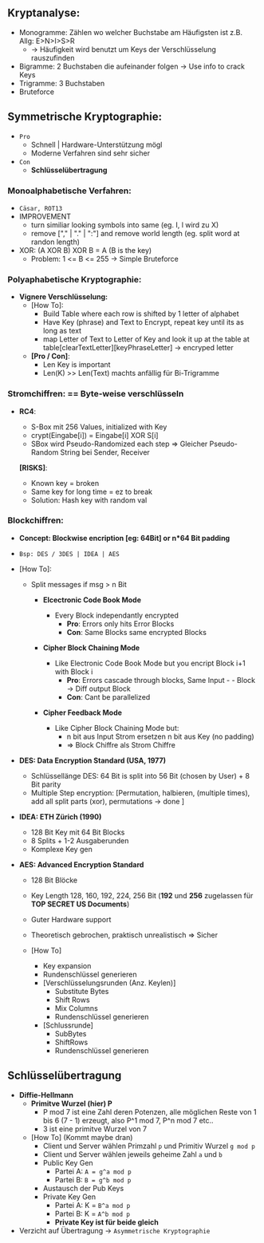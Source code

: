 ## **Kryptanalyse**:
- Monogramme: Zählen wo welcher Buchstabe am Häufigsten ist z.B. Allg: E>N>I>S>R 
    - -> Häufigkeit wird benutzt um Keys der Verschlüsselung rauszufinden
- Bigramme: 2 Buchstaben die aufeinander folgen
    -> Use info to crack Keys
- Trigramme: 3 Buchstaben
- Bruteforce



##  **Symmetrische Kryptographie:**
- ``Pro``
  - Schnell | Hardware-Unterstützung mögl
  - Moderne Verfahren sind sehr sicher
- ``Con``
  - **Schlüsselübertragung**


### **Monoalphabetische Verfahren:**
- `Cäsar, ROT13`
- IMPROVEMENT
  - turn similiar looking symbols into same (eg. I, l wird zu X)
  - remove ["," | "." | ":"] and remove world length (eg. split word at randon length)
- XOR: (A XOR B) XOR B = A  (B is the key)
  - Problem: 1 <= B <= 255 -> Simple Bruteforce
    
### **Polyaphabetische Kryptographie:**
- **Vignere Verschlüsselung:**
    - [How To]:
        - Build Table where each row is shifted by 1 letter of alphabet
        - Have Key (phrase) and Text to Encrypt, repeat key until its as long as text
        - map Letter of Text to Letter of Key and look it up at the table at table[clearTextLetter][keyPhraseLetter] -> encryped letter
    - **[Pro / Con]**:
      - Len Key is important
      - Len(K) >> Len(Text) machts anfällig für Bi-Trigramme

### **Stromchiffren**: == Byte-weise verschlüsseln
- **RC4**:
    - S-Box mit 256 Values, initialized with Key
    - crypt(Eingabe[i]) = Eingabe[i] XOR S[i]
    - SBox wird Pseudo-Randomized each step
    => Gleicher Pseudo-Random String bei Sender, Receiver
    
    **[RISKS]**:
    - Known key = broken
    - Same key for long time = ez to break
    - Solution: Hash key with random val 

### **Blockchiffren**:
- **Concept: Blockwise encription [eg: 64Bit] or n*64 Bit padding**
- ``Bsp: DES / 3DES | IDEA | AES``
- [How To]:
    - Split messages if msg > n Bit
        - **Elcectronic Code Book Mode**
            - Every Block independantly encrypted
                - **Pro**: Errors only hits Error Blocks
                - **Con**: Same Blocks same encrypted Blocks
                
        - **Cipher Block Chaining Mode**
            - Like Electronic Code Book Mode but you encript Block i+1 with Block i
                - **Pro**: Errors cascade through blocks, Same Input - -  Block -> Diff output Block
                - **Con**: Cant be parallelized

        - **Cipher Feedback Mode**
            - Like Cipher Block Chaining Mode but:
                - n bit aus Input Strom ersetzen n bit aus Key (no padding)
                - => Block Chiffre als Strom Chiffre

- **DES: Data Encryption Standard (USA, 1977)**
    - Schlüssellänge DES: 64 Bit is split into 56 Bit (chosen by User) + 8 Bit parity
    - Multiple Step encryption: [Permutation, halbieren, (multiple times), add all split parts (xor), permutations -> done ]

- **IDEA: ETH Zürich (1990)**
    - 128 Bit Key mit 64 Bit Blocks
    - 8 Splits + 1-2 Ausgaberunden
    - Komplexe Key gen

- **AES: Advanced Encryption Standard**
    - 128 Bit Blöcke
    - Key Length 128, 160, 192, 224, 256 Bit (**192** und **256** zugelassen für **TOP SECRET US Documents**)
    - Guter Hardware support
    - Theoretisch gebrochen, praktisch unrealistisch => Sicher
  
    - [How To]
        - Key expansion
        - Rundenschlüssel generieren
        - [Verschlüsselungsrunden (Anz. Keylen)]
            - Substitute Bytes
            - Shift Rows
            - Mix Columns
            - Rundenschlüssel generieren
        - [Schlussrunde]
            - SubBytes
            - ShiftRows
            - Rundenschlüssel generieren


## Schlüsselübertragung
- **Diffie-Hellmann**
  - **Primitve Wurzel (hier) P**
    - P mod 7 ist eine Zahl deren Potenzen, alle möglichen Reste von 1 bis 6 (7 - 1) erzeugt, also P^1 mod 7, P^n mod 7 etc..
    - 3 ist eine primitve Wurzel von 7
  - [How To] (Kommt maybe dran)
    - Client und Server wählen Primzahl `p` und Primitiv Wurzel `g mod p`
    - Client und Server wählen jeweils geheime Zahl `a` und `b`
    - Public Key Gen
      - Partei A: `A = g^a mod p`
      - Partei B: `B = g^b mod p`
    - Austausch der Pub Keys
    - Private Key Gen
      - Partei A: K = `B^a mod p`
      - Partei B: K = `A^b mod p`
      - **Private Key ist für beide gleich**
- Verzicht auf Übertragung -> `Asymmetrische Kryptographie`
